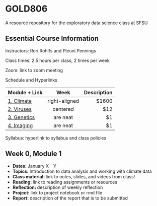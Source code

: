 # GOLD806
A resource repository for the exploratory data science class at SFSU

## Essential Course Information
Instructors: Rori Rohlfs and Pleuni Pennings

Class times: 2.5 hours per class, 2 times per week

Zoom: link to zoom meeting

Schedule and Hyperlinks

| Module + Link | Week          | Description  |
| ------------- |:-------------:| ------------:|
| [1. Climate](all_class_resources/Module1-pHandCO2) | right-aligned | $1600 |
| [2. Viruses](all_class_resources/Module2) | centered      |   $12 |
| [3. Genetics](all_class_resources/Module3) | are neat      |    $1 |
| [4. Imaging](all_class_resources/Module4) | are neat      |    $1 |

Syllabus: hyperlink to syllabus and class policies


## Week 0, Module 1
<ul>
  <li><b> Dates: </b> January X - Y </li>
  <li><b> Topics: </b> Introduction to data analysis and working with climate data </li>
  <li><b> Class material: </b> link to notes, slides, and videos from class! </li>
  <li><b> Reading: </b> link to reading assignments or resources </li>
  <li><b> Reflection: </b> description of weekly reflection </li>
  <li><b> Project: </b> link to project notebook or rmd file </li>
  <li><b> Report: </b> description of the report that is to be submitted </li>

</ul>
